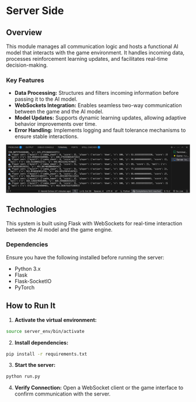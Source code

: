 # Server Side

## Overview  
This module manages all communication logic and hosts a functional AI model that interacts with the game environment. It handles incoming data, processes reinforcement learning updates, and facilitates real-time decision-making.  

### Key Features  
- **Data Processing:** Structures and filters incoming information before passing it to the AI model.  
- **WebSockets Integration:** Enables seamless two-way communication between the game and the AI model.  
- **Model Updates:** Supports dynamic learning updates, allowing adaptive behavior improvements over time.  
- **Error Handling:** Implements logging and fault tolerance mechanisms to ensure stable interactions.  

![Monitoring Screenshot](assets/screenshots/monitoring.png)  

## Technologies  
This system is built using Flask with WebSockets for real-time interaction between the AI model and the game engine.  

### Dependencies  
Ensure you have the following installed before running the server:  
- Python 3.x  
- Flask  
- Flask-SocketIO  
- PyTorch

## How to Run It  

1. **Activate the virtual environment:**  
```bash
source server_env/bin/activate
```
2. **Install dependencies:**
```bash
pip install -r requirements.txt
```
3. **Start the server:**
```bash
python run.py
```
4. **Verify Connection:** Open a WebSocket client or the game interface to confirm communication with the server.